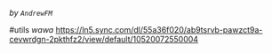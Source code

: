 *by `AndrewFM`*

#utils
*wawa*
https://ln5.sync.com/dl/55a36f020/ab9tsrvb-pawzct9a-cevwrdgn-2pkthfz2/view/default/10520072550004